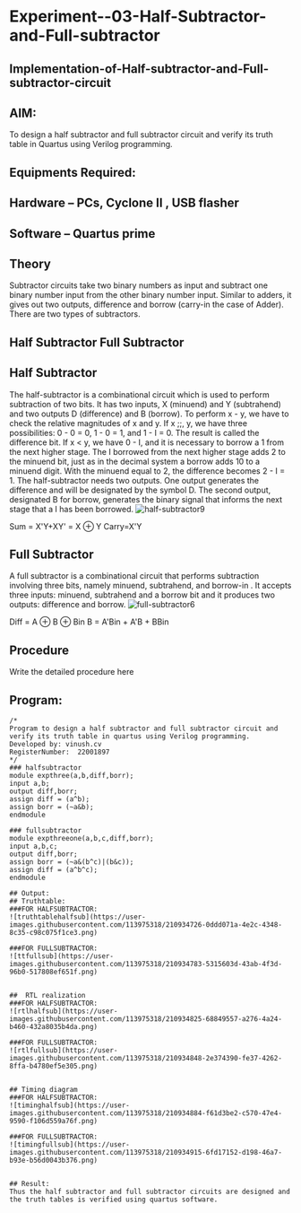 # Experiment--03-Half-Subtractor-and-Full-subtractor
## Implementation-of-Half-subtractor-and-Full-subtractor-circuit
## AIM:
To design a half subtractor and full subtractor circuit and verify its truth table in Quartus using Verilog programming.

## Equipments Required:
## Hardware – PCs, Cyclone II , USB flasher
## Software – Quartus prime
## Theory
Subtractor circuits take two binary numbers as input and subtract one binary number input from the other binary number input. Similar to adders, it gives out two outputs, difference and borrow (carry-in the case of Adder). There are two types of subtractors.

## Half Subtractor Full Subtractor
## Half Subtractor
The half-subtractor is a combinational circuit which is used to perform subtraction of two bits. It has two inputs, X (minuend) and Y (subtrahend) and two outputs D (difference) and B (borrow). To perform x - y, we have to check the relative magnitudes of x and y. If x ;;, y, we have three possibilities: 0 - 0 = 0, 1 - 0 = 1, and 1 - I = 0. The result is called the difference bit. If x < y, we have 0 - I, and it is necessary to borrow a 1 from the next higher stage. The I borrowed from the next higher stage adds 2 to the minuend bit, just as in the decimal system a borrow adds 10 to a minuend digit. With the minuend equal to 2, the difference becomes 2 - I = 1. The half-subtractor needs two outputs. One output generates the difference and will be designated by the symbol D. The second output, designated B for borrow, generates the binary signal that informs the next stage that a I has been borrowed.
![half-subtractor9](https://user-images.githubusercontent.com/36288975/166112538-58c3bc7c-ee5d-4e6a-ac8d-8e8328efe27a.png)


Sum = X'Y+XY' = X ⊕ Y
Carry=X'Y

## Full Subtractor
A full subtractor is a combinational circuit that performs subtraction involving three bits, namely minuend, subtrahend, and borrow-in . It accepts three inputs: minuend, subtrahend and a borrow bit and it produces two outputs: difference and borrow. 
![full-subtractor6](https://user-images.githubusercontent.com/36288975/166112541-24c68359-3de8-4674-ae22-8272ffc385ed.png)


Diff = A ⊕ B ⊕ Bin B = A'Bin + A'B + BBin

## Procedure



Write the detailed procedure here 


## Program:
```
/*
Program to design a half subtractor and full subtractor circuit and verify its truth table in quartus using Verilog programming.
Developed by: vinush.cv
RegisterNumber:  22001897
*/
### halfsubtractor
module expthree(a,b,diff,borr);
input a,b;
output diff,borr;
assign diff = (a^b);
assign borr = (~a&b);
endmodule

### fullsubtractor
module expthreeone(a,b,c,diff,borr);
input a,b,c;
output diff,borr;
assign borr = (~a&(b^c)|(b&c));
assign diff = (a^b^c);
endmodule

## Output:
## Truthtable:
###FOR HALFSUBTRACTOR:
![truthtablehalfsub](https://user-images.githubusercontent.com/113975318/210934726-0ddd071a-4e2c-4348-8c35-c98c075f1ce3.png)

###FOR FULLSUBTRACTOR:
![ttfullsub](https://user-images.githubusercontent.com/113975318/210934783-5315603d-43ab-4f3d-96b0-517808ef651f.png)


##  RTL realization
###FOR HALFSUBTRACTOR:
![rtlhalfsub](https://user-images.githubusercontent.com/113975318/210934825-68849557-a276-4a24-b460-432a8035b4da.png)

###FOR FULLSUBTRACTOR:
![rtlfullsub](https://user-images.githubusercontent.com/113975318/210934848-2e374390-fe37-4262-8ffa-b4780ef5e305.png)


## Timing diagram 
###FOR HALFSUBTRACTOR:
![timinghalfsub](https://user-images.githubusercontent.com/113975318/210934884-f61d3be2-c570-47e4-9590-f106d559a76f.png)

###FOR FULLSUBTRACTOR:
![timingfullsub](https://user-images.githubusercontent.com/113975318/210934915-6fd17152-d198-46a7-b93e-b56d0043b376.png)


## Result:
Thus the half subtractor and full subtractor circuits are designed and the truth tables is verified using quartus software.
